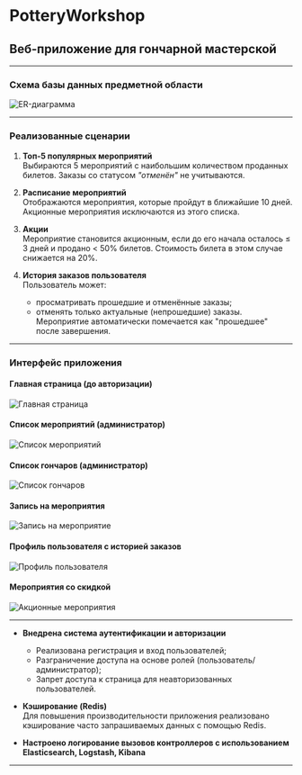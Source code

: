 # PotteryWorkshop

## Веб-приложение для гончарной мастерской

---

### Схема базы данных предметной области

![ER-диаграмма](https://github.com/user-attachments/assets/e7e75075-41d0-416f-9700-251df04c46d6)

---

### Реализованные сценарии

1. **Топ-5 популярных мероприятий**  
   Выбираются 5 мероприятий с наибольшим количеством проданных билетов. Заказы со статусом *"отменён"* не учитываются.

2. **Расписание мероприятий**  
   Отображаются мероприятия, которые пройдут в ближайшие 10 дней. Акционные мероприятия исключаются из этого списка.

3. **Акции**  
   Мероприятие становится акционным, если до его начала осталось ≤ 3 дней и продано < 50% билетов. Стоимость билета в этом случае снижается на 20%.

4. **История заказов пользователя**  
   Пользователь может:
   - просматривать прошедшие и отменённые заказы;
   - отменять только актуальные (непрошедшие) заказы.  
   Мероприятие автоматически помечается как "прошедшее" после завершения.

---

### Интерфейс приложения

#### Главная страница (до авторизации)

![Главная страница](https://github.com/user-attachments/assets/82e44023-21d7-4f13-bf04-3d48c5c8b729)

#### Список мероприятий (администратор)

![Список мероприятий](https://github.com/user-attachments/assets/92e45409-4207-47d1-a840-782b0be77011)

#### Список гончаров (администратор)

![Список гончаров](https://github.com/user-attachments/assets/92b2e2b0-b7e2-476f-b19f-cf27b70c4600)

#### Запись на мероприятия

![Запись на мероприятие](https://github.com/user-attachments/assets/c33e717b-039f-4fe4-b570-d761f8f74aa8)

#### Профиль пользователя с историей заказов

![Профиль пользователя](https://github.com/user-attachments/assets/4c7427d9-6f57-4e05-8ebd-f9f99ee85e29)

#### Мероприятия со скидкой

![Акционные мероприятия](https://github.com/user-attachments/assets/69aec935-35bc-41fd-a84d-299ddf519a9b)

---
- **Внедрена система аутентификации и авторизации**  
  - Реализована регистрация и вход пользователей;
  - Разграничение доступа на основе ролей (пользователь/администратор);
  - Запрет доступа к страница для неавторизованных пользователей.

- **Кэширование (Redis)**  
  Для повышения производительности приложения реализовано кэширование часто запрашиваемых данных с помощью Redis.

- **Настроено логирование вызовов контроллеров с использованием Elasticsearch, Logstash, Kibana**
---
